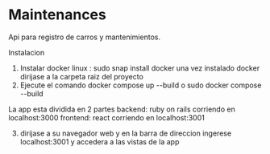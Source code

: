 # Maintenances
Api para registro de carros y mantenimientos.

Instalacion 
1. Instalar docker 
  linux : sudo snap install docker
una vez instalado docker dirijase a la carpeta raiz del proyecto 
2. Ejecute el comando docker compose up --build o sudo docker compose --build

La app esta dividida en 2 partes 
  backend: ruby on rails corriendo en localhost:3000
  frontend: react corriendo en localhost:3001

3. dirijase a su navegador web y en la barra de direccion ingerese localhost:3001 y accedera a las vistas de la app


